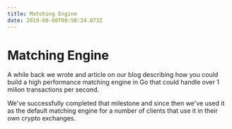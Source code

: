 ```yaml
---
title: Matching Engine
date: 2019-08-08T08:58:24.873Z
---
```

# Matching Engine

A while back we wrote and article on our blog describing how you could build a 
high performance matching engine in Go that could handle over 1 milion transactions
per second.

We've successfully completed that milestone and since then we've used it as the default
matching engine for a number of clients that use it in their own crypto exchanges.

